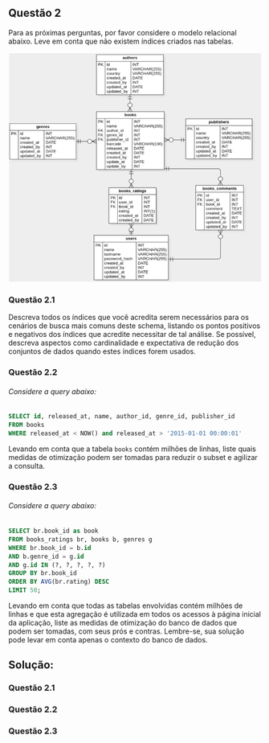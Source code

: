 ## Questão 2

Para as próximas perguntas, por favor considere o modelo relacional abaixo. Leve em conta que não existem índices criados nas tabelas.

![1700776245496](image/questao-2/1700776245496.png)

### Questão 2.1

Descreva todos os índices que você acredita serem necessários para os cenários de busca mais comuns deste schema, listando os pontos positivos e negativos dos índices que acredite necessitar de tal análise. Se possível, descreva aspectos como cardinalidade e expectativa de redução dos conjuntos de dados quando estes índices forem usados.

### Questão 2.2

###### Considere a query abaixo:

```sql
SELECT id, released_at, name, author_id, genre_id, publisher_id
FROM books
WHERE released_at < NOW() and released_at > '2015-01-01 00:00:01'
```

Levando em conta que a tabela `books` contém milhões de linhas, liste quais medidas de otimização podem ser tomadas para reduzir o subset e agilizar a consulta.

### Questão 2.3

###### Considere a query abaixo:

```sql
SELECT br.book_id as book
FROM books_ratings br, books b, genres g
WHERE br.book_id = b.id
AND b.genre_id = g.id
AND g.id IN (?, ?, ?, ?, ?)
GROUP BY br.book_id
ORDER BY AVG(br.rating) DESC
LIMIT 50;
```

Levando em conta que todas as tabelas envolvidas contém milhões de linhas e que esta agregação é utilizada em todos os acessos à página inicial da aplicação, liste as medidas de otimização do banco de dados que podem ser tomadas, com seus prós e contras. Lembre-se, sua solução pode levar em conta apenas o contexto do banco de dados.

## Solução:

### Questão 2.1

### Questão 2.2

### Questão 2.3
